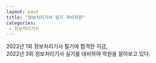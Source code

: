 ```yaml
---
layout: post
title: "정보처리기사 실기 국비학원"
categories:
 - 정보처리기사
---
```


2022년 1회 정보처리기사 필기에 합격한 지금,<br>
2022년 3회 정보처리기사 실기를 대비하여 학원을 알아보고 있다.
